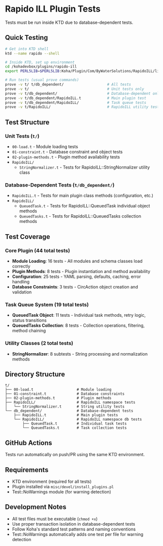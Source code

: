 # Rapido ILL Plugin Tests

Tests must be run inside KTD due to database-dependent tests.

## Quick Testing

```bash
# Get into KTD shell
ktd --name rapido --shell

# Inside KTD, set up environment
cd /kohadevbox/plugins/rapido-ill
export PERL5LIB=$PERL5LIB:Koha/Plugin/Com/ByWaterSolutions/RapidoILL/lib:.

# Run tests (usual prove commands)
prove -v t/ t/db_dependent/                    # All tests
prove -v t/                                    # Unit tests only
prove -v t/db_dependent/                       # Database-dependent only
prove -v t/db_dependent/RapidoILL.t            # Main plugin test
prove -v t/db_dependent/RapidoILL/             # Task queue tests
prove -v t/RapidoILL/                          # RapidoILL utility tests
```

## Test Structure

### Unit Tests (`t/`)
- `00-load.t` - Module loading tests
- `01-constraint.t` - Database constraint and object tests  
- `02-plugin-methods.t` - Plugin method availability tests
- `RapidoILL/`
  - `StringNormalizer.t` - Tests for RapidoILL::StringNormalizer utility class

### Database-Dependent Tests (`t/db_dependent/`)
- `RapidoILL.t` - Tests for main plugin class methods (configuration, etc.)
- `RapidoILL/`
  - `QueuedTask.t` - Tests for RapidoILL::QueuedTask individual object methods
  - `QueuedTasks.t` - Tests for RapidoILL::QueuedTasks collection methods

## Test Coverage

### Core Plugin (44 total tests)
- **Module Loading**: 16 tests - All modules and schema classes load correctly
- **Plugin Methods**: 8 tests - Plugin instantiation and method availability
- **Configuration**: 25 tests - YAML parsing, defaults, caching, error handling
- **Database Constraints**: 3 tests - CircAction object creation and validation

### Task Queue System (19 total tests)
- **QueuedTask Object**: 11 tests - Individual task methods, retry logic, status transitions
- **QueuedTasks Collection**: 8 tests - Collection operations, filtering, method chaining

### Utility Classes (2 total tests)
- **StringNormalizer**: 8 subtests - String processing and normalization methods

## Directory Structure

```
t/
├── 00-load.t                    # Module loading
├── 01-constraint.t              # Database constraints  
├── 02-plugin-methods.t          # Plugin methods
├── RapidoILL/                   # RapidoILL namespace tests
│   └── StringNormalizer.t       # String utility tests
└── db_dependent/                # Database-dependent tests
    ├── RapidoILL.t              # Main plugin tests
    └── RapidoILL/               # RapidoILL namespace db tests
        ├── QueuedTask.t         # Individual task tests
        └── QueuedTasks.t        # Task collection tests
```

## GitHub Actions

Tests run automatically on push/PR using the same KTD environment.

## Requirements

- KTD environment (required for all tests)
- Plugin installed via `misc/devel/install_plugins.pl`
- Test::NoWarnings module (for warning detection)

## Development Notes

- All test files must be executable (`chmod +x`)
- Use proper transaction isolation in database-dependent tests
- Follow Koha's standard test patterns and naming conventions
- Test::NoWarnings automatically adds one test per file for warning detection

